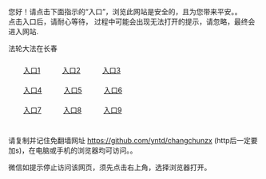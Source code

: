 您好！请点击下面指示的“入口”，浏览此网站是安全的，且为您带来平安。。 <br/>
点击入口后，请耐心等待， 过程中可能会出现无法打开的提示，请忽略，最终会进入网站. </br>

法轮大法在长春<br/>
<div style="padding:10px"><a style="margin:20px" target="_blank" href="https://d31gdyxr1uly8p.cloudfront.net/2Qpsp?vxdvkwkx" id="ccLink1" rel="nofollow">入口1</a> <a target="_blank" style="margin:20px" href="https://diykwfts44e1u.cloudfront.net/2Qpsp?zpkevg" id="ccLink2" rel="nofollow">入口2</a> <a style="margin:20px" target="_blank" href="https://d33ftpzcwvsm9c.cloudfront.net/2Qpsp?jwuhtetj" id="ccLink3" rel="nofollow">入口3</a></div>

<div style="padding:10px" ><a style="margin:20px" target="_blank" href="https://d31gdyxr1uly8p.cloudfront.net/2Qpsp?vxdvkwkx" id="ccLink4" rel="nofollow">入口4</a> <a style="margin:20px" href="https://diykwfts44e1u.cloudfront.net/2Qpsp?zpkevg" target="_blank" id="ccLink5" rel="nofollow">入口5</a> <a style="margin:20px" href="https://d33ftpzcwvsm9c.cloudfront.net/2Qpsp?jwuhtetj" target="_blank" id="ccLink6" rel="nofollow">入口6</a></div>

<div style="padding:10px"><a style="margin:20px" target="_blank" href="https://d31gdyxr1uly8p.cloudfront.net/2Qpsp?vxdvkwkx" id="ccLink7" rel="nofollow">入口7</a> <a style="margin:20px" href="https://diykwfts44e1u.cloudfront.net/2Qpsp?zpkevg" target="_blank" id="ccLink8" rel="nofollow">入口8</a> <a style="margin:20px" target="_blank" href="https://d33ftpzcwvsm9c.cloudfront.net/2Qpsp?jwuhtetj" id="ccLink9" rel="nofollow">入口9</a></div>

<br/>



请复制并记住免翻墙网址 https://github.com/yntd/changchunzx (http后一定要加s)，在电脑或手机的浏览器均可访问。。<br/>

微信如提示停止访问该网页，须先点击右上角，选择浏览器打开。
